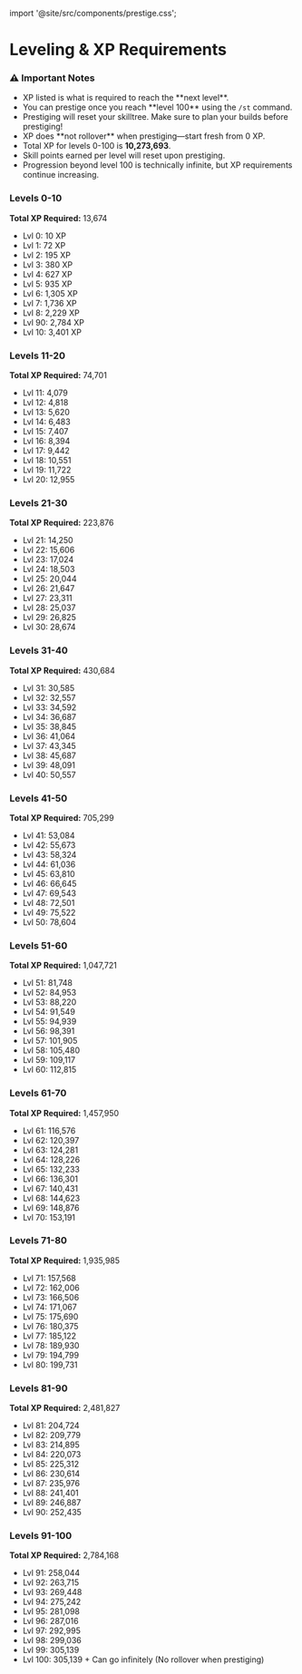 import '@site/src/components/prestige.css';

# Leveling & XP Requirements

<div class="prestige-notes">
  <h3>⚠️ Important Notes</h3>
  <ul>
    <li>XP listed is what is required to reach the **next level**.</li>
    <li>You can prestige once you reach **level 100** using the <code>/st</code> command.</li>
    <li>Prestiging will reset your skilltree. Make sure to plan your builds before prestiging!</li>
    <li>XP does **not rollover** when prestiging—start fresh from 0 XP.</li>
    <li>Total XP for levels 0-100 is <strong>10,273,693</strong>.</li>
    <li>Skill points earned per level will reset upon prestiging.</li>
    <li>Progression beyond level 100 is technically infinite, but XP requirements continue increasing.</li>
  </ul>
</div>

<div class="prestige-grid">

  <!-- Level Ranges Cards -->
  <div class="prestige-card">
    <h3>Levels 0-10</h3>
    <p><strong>Total XP Required:</strong> 13,674</p>
    <ul>
      <li>Lvl 0: 10 XP</li>
      <li>Lvl 1: 72 XP</li>
      <li>Lvl 2: 195 XP</li>
      <li>Lvl 3: 380 XP</li>
      <li>Lvl 4: 627 XP</li>
      <li>Lvl 5: 935 XP</li>
      <li>Lvl 6: 1,305 XP</li>
      <li>Lvl 7: 1,736 XP</li>
      <li>Lvl 8: 2,229 XP</li>
      <li>Lvl 90: 2,784 XP</li>
      <li>Lvl 10: 3,401 XP</li>
    </ul>
  </div>

  <div class="prestige-card">
    <h3>Levels 11-20</h3>
    <p><strong>Total XP Required:</strong> 74,701</p>
    <ul>
      <li>Lvl 11: 4,079</li>
      <li>Lvl 12: 4,818</li>
      <li>Lvl 13: 5,620</li>
      <li>Lvl 14: 6,483</li>
      <li>Lvl 15: 7,407</li>
      <li>Lvl 16: 8,394</li>
      <li>Lvl 17: 9,442</li>
      <li>Lvl 18: 10,551</li>
      <li>Lvl 19: 11,722</li>
      <li>Lvl 20: 12,955</li>
    </ul>
  </div>

  <div class="prestige-card">
    <h3>Levels 21-30</h3>
    <p><strong>Total XP Required:</strong> 223,876</p>
    <ul>
      <li>Lvl 21: 14,250</li>
      <li>Lvl 22: 15,606</li>
      <li>Lvl 23: 17,024</li>
      <li>Lvl 24: 18,503</li>
      <li>Lvl 25: 20,044</li>
      <li>Lvl 26: 21,647</li>
      <li>Lvl 27: 23,311</li>
      <li>Lvl 28: 25,037</li>
      <li>Lvl 29: 26,825</li>
      <li>Lvl 30: 28,674</li>
    </ul>
  </div>

  <div class="prestige-card">
    <h3>Levels 31-40</h3>
    <p><strong>Total XP Required:</strong> 430,684</p>
    <ul>
      <li>Lvl 31: 30,585</li>
      <li>Lvl 32: 32,557</li>
      <li>Lvl 33: 34,592</li>
      <li>Lvl 34: 36,687</li>
      <li>Lvl 35: 38,845</li>
      <li>Lvl 36: 41,064</li>
      <li>Lvl 37: 43,345</li>
      <li>Lvl 38: 45,687</li>
      <li>Lvl 39: 48,091</li>
      <li>Lvl 40: 50,557</li>
    </ul>
  </div>

  <div class="prestige-card">
    <h3>Levels 41-50</h3>
    <p><strong>Total XP Required:</strong> 705,299</p>
    <ul>
      <li>Lvl 41: 53,084</li>
      <li>Lvl 42: 55,673</li>
      <li>Lvl 43: 58,324</li>
      <li>Lvl 44: 61,036</li>
      <li>Lvl 45: 63,810</li>
      <li>Lvl 46: 66,645</li>
      <li>Lvl 47: 69,543</li>
      <li>Lvl 48: 72,501</li>
      <li>Lvl 49: 75,522</li>
      <li>Lvl 50: 78,604</li>
    </ul>
  </div>

  <div class="prestige-card">
    <h3>Levels 51-60</h3>
    <p><strong>Total XP Required:</strong> 1,047,721</p>
    <ul>
      <li>Lvl 51: 81,748</li>
      <li>Lvl 52: 84,953</li>
      <li>Lvl 53: 88,220</li>
      <li>Lvl 54: 91,549</li>
      <li>Lvl 55: 94,939</li>
      <li>Lvl 56: 98,391</li>
      <li>Lvl 57: 101,905</li>
      <li>Lvl 58: 105,480</li>
      <li>Lvl 59: 109,117</li>
      <li>Lvl 60: 112,815</li>
    </ul>
  </div>

  <div class="prestige-card">
    <h3>Levels 61-70</h3>
    <p><strong>Total XP Required:</strong> 1,457,950</p>
    <ul>
      <li>Lvl 61: 116,576</li>
      <li>Lvl 62: 120,397</li>
      <li>Lvl 63: 124,281</li>
      <li>Lvl 64: 128,226</li>
      <li>Lvl 65: 132,233</li>
      <li>Lvl 66: 136,301</li>
      <li>Lvl 67: 140,431</li>
      <li>Lvl 68: 144,623</li>
      <li>Lvl 69: 148,876</li>
      <li>Lvl 70: 153,191</li>
    </ul>
  </div>

  <div class="prestige-card">
    <h3>Levels 71-80</h3>
    <p><strong>Total XP Required:</strong> 1,935,985</p>
    <ul>
      <li>Lvl 71: 157,568</li>
      <li>Lvl 72: 162,006</li>
      <li>Lvl 73: 166,506</li>
      <li>Lvl 74: 171,067</li>
      <li>Lvl 75: 175,690</li>
      <li>Lvl 76: 180,375</li>
      <li>Lvl 77: 185,122</li>
      <li>Lvl 78: 189,930</li>
      <li>Lvl 79: 194,799</li>
      <li>Lvl 80: 199,731</li>
    </ul>
  </div>

  <div class="prestige-card">
    <h3>Levels 81-90</h3>
    <p><strong>Total XP Required:</strong> 2,481,827</p>
    <ul>
      <li>Lvl 81: 204,724</li>
      <li>Lvl 82: 209,779</li>
      <li>Lvl 83: 214,895</li>
      <li>Lvl 84: 220,073</li>
      <li>Lvl 85: 225,312</li>
      <li>Lvl 86: 230,614</li>
      <li>Lvl 87: 235,976</li>
      <li>Lvl 88: 241,401</li>
      <li>Lvl 89: 246,887</li>
      <li>Lvl 90: 252,435</li>
    </ul>
  </div>

  <div class="prestige-card">
    <h3>Levels 91-100</h3>
    <p><strong>Total XP Required:</strong> 2,784,168</p>
    <ul>
      <li>Lvl 91: 258,044</li>
      <li>Lvl 92: 263,715</li>
      <li>Lvl 93: 269,448</li>
      <li>Lvl 94: 275,242</li>
      <li>Lvl 95: 281,098</li>
      <li>Lvl 96: 287,016</li>
      <li>Lvl 97: 292,995</li>
      <li>Lvl 98: 299,036</li>
      <li>Lvl 99: 305,139</li>
      <li>Lvl 100: 305,139 + Can go infinitely (No rollover when prestiging)</li>
    </ul>
  </div>

</div>
